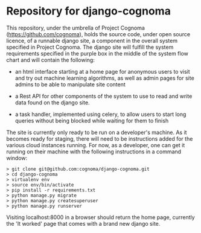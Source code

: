 # Repository for django-cognoma

This repository, under the umbrella of Project Cognoma
(https://github.com/cognoma), holds the source code, under open source
licence, of a runnable django site, a component in the overall system
specified in Project Cognoma. The django site will fulfill the system
requirements specified in the purple box in the middle of the system flow chart
and will contain the following:

* an html interface starting at a home page for anonymous users to visit
  and try out machine learning algorithms, as well as admin pages for
  site admins to be able to manipulate site content

* a Rest API for other components of the system to use to read and write data
  found on the django site.

* a task handler, implemented using celery, to allow users to start long
  queries without being blocked while waiting for them to finish

The site is currently only ready to be run on a developer's machine.  As it
becomes ready for staging, there will need to be instructions added for the
various cloud instances running.  For now, as a developer, one can get it
running on their machine with the following instructions in a command
window:

    > git clone git@github.com:cognoma/django-cognoma.git
    > cd django-cognoma
    > virtualenv env
    > source env/bin/activate
    > pip install -r requirements.txt
    > python manage.py migrate
    > python manage.py createsuperuser
    > python manage.py runserver

Visiting localhost:8000 in a browser should return the home page, currently
the 'It worked' page that comes with a brand new django site.
